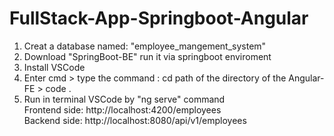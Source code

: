 # FullStack-App-Springboot-Angular

1. Creat a database named: "employee_mangement_system"
2. Download "SpringBoot-BE" run it via springboot enviroment
3. Install VSCode
4. Enter cmd > type the command : cd path of the directory of the Angular-FE > code .
5. Run in terminal VSCode by "ng serve" command<br>
Frontend side: http://localhost:4200/employees<br>
Backend side: http://localhost:8080/api/v1/employees
